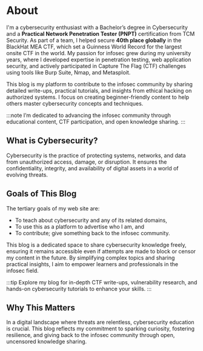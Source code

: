 # About

I'm a cybersecurity enthusiast with a Bachelor’s degree in Cybersecurity and a **Practical Network Penetration Tester (PNPT)** certification from TCM Security. As part of a team, I helped secure **40th place globally** in the BlackHat MEA CTF, which set a Guinness World Record for the largest onsite CTF in the world. My passion for infosec grew during my university years, where I developed expertise in penetration testing, web application security, and actively participated in Capture The Flag (CTF) challenges using tools like Burp Suite, Nmap, and Metasploit.

This blog is my platform to contribute to the infosec community by sharing detailed write-ups, practical tutorials, and insights from ethical hacking on authorized systems. I focus on creating beginner-friendly content to help others master cybersecurity concepts and techniques.

:::note
I’m dedicated to advancing the infosec community through educational content, CTF participation, and open knowledge sharing.
:::

## What is Cybersecurity?

Cybersecurity is the practice of protecting systems, networks, and data from unauthorized access, damage, or disruption. It ensures the confidentiality, integrity, and availability of digital assets in a world of evolving threats.

## Goals of This Blog

The tertiary goals of my web site are:

- To teach about cybersecurity and any of its related domains,
- To use this as a platform to advertise who I am, and
- To contribute; give something back to the infosec community.

This blog is a dedicated space to share cybersecurity knowledge freely, ensuring it remains accessible even if attempts are made to block or censor my content in the future. By simplifying complex topics and sharing practical insights, I aim to empower learners and professionals in the infosec field.

:::tip
Explore my blog for in-depth CTF write-ups, vulnerability research, and hands-on cybersecurity tutorials to enhance your skills.
:::

## Why This Matters

In a digital landscape where threats are relentless, cybersecurity education is crucial. This blog reflects my commitment to sparking curiosity, fostering resilience, and giving back to the infosec community through open, uncensored knowledge sharing.
